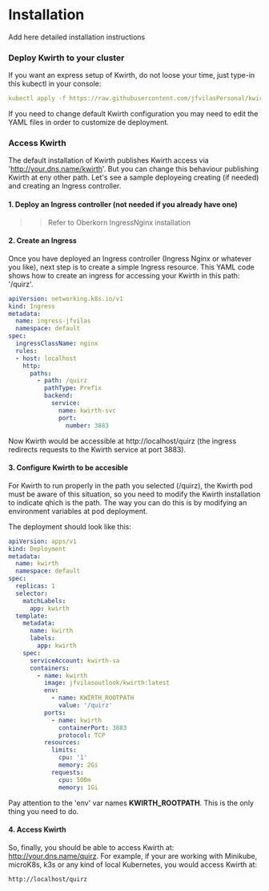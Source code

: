 # Installation
Add here detailed installation instructions

### Deploy Kwirth to your cluster
If you want an express setup of Kwirth, do not loose your time, just type-in this kubectl in your console:

```yaml
kubectl apply -f https://raw.githubusercontent.com/jfvilasPersonal/kwirth/master/test/kwirth.yaml
```

If you need to change default Kwirth configuration you may need to edit the YAML files in order to customize de deployment.

### Access Kwirth
The default installation of Kwirth publishes Kwirth access via 'http://your.dns.name/kwirth'. But you can change this behaviour publishing Kwirth at eny other path. Let's see a sample deployeing creating (if needed) and creating an Ingress controller.

#### 1. Deploy an Ingress controller (not needed if you already have one)
>> Refer to Oberkorn IngressNginx installation

#### 2. Create an Ingress
Once you have deployed an Ingress controller (Ingress Nginx or whatever you like), next step is to create a simple Ingress resource. This YAML code shows how to create an ingress for accessing your Kwirth in this path: '/quirz'.

```yaml
apiVersion: networking.k8s.io/v1
kind: Ingress
metadata:
  name: ingress-jfvilas
  namespace: default
spec:
  ingressClassName: nginx
  rules:
  - host: localhost
    http:
      paths:
        - path: /quirz
          pathType: Prefix
          backend:
            service:
              name: kwirth-svc
              port:
                number: 3883
```

Now Kwirth would be accessible at http://localhost/quirz (the ingress redirects requests to the Kwirth service at port 3883).

#### 3. Configure Kwirth to be accesible
For Kwirth to run properly in the path you selected (/quirz), the Kwirth pod must be aware of this situation, so you need to modify the Kwirth installation to indicate qhich is the path. The way you can do this is by modifying an environment variables at pod deployment.

The deployment should look like this:

```yaml
apiVersion: apps/v1
kind: Deployment
metadata:
  name: kwirth
  namespace: default
spec:
  replicas: 1
  selector:
    matchLabels:
      app: kwirth
  template:
    metadata:
      name: kwirth
      labels:
        app: kwirth
    spec:
      serviceAccount: kwirth-sa
      containers:
        - name: kwirth
          image: jfvilasoutlook/kwirth:latest
          env:
            - name: KWIRTH_ROOTPATH
              value: '/quirz'
          ports:
            - name: kwirth
              containerPort: 3883
              protocol: TCP
          resources:
            limits:
              cpu: '1'
              memory: 2Gi
            requests:
              cpu: 500m
              memory: 1Gi
```

Pay attention to the 'env' var names **KWIRTH_ROOTPATH**. This is the only thing you need to do.

#### 4. Access Kwirth
So, finally, you should be able to access Kwirth at: http://your.dns.name/quirz. For example, if your are working with Minikube, microK8s, k3s or any kind of local Kubernetes, you would access Kwirth at:

```bash
http://localhost/quirz
```
